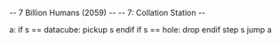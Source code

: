 -- 7 Billion Humans (2059) --
-- 7: Collation Station --

a:
if s == datacube:
	pickup s
endif
if s == hole:
	drop
endif
step s
jump a



